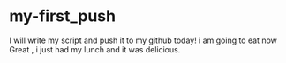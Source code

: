 # my-first_push
I will write my script and push it to my github today!
i am going to eat now
Great , i just had my lunch and it was delicious. 
